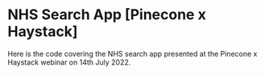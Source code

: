 # NHS Search App \[Pinecone x Haystack\]

Here is the code covering the NHS search app presented at the Pinecone x Haystack webinar on 14th July 2022.
